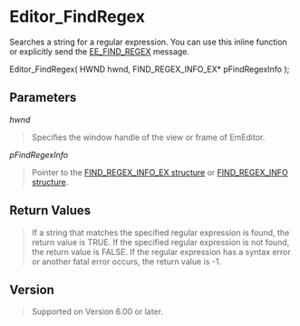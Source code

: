 # Editor\_FindRegex

Searches a string for a regular expression. You can use this inline function or explicitly send the [EE\_FIND\_REGEX](../message/ee_find_regex) message.

Editor\_FindRegex( HWND hwnd, FIND\_REGEX\_INFO\_EX\* pFindRegexInfo );

## Parameters

_hwnd_

> Specifies the window handle of the view or frame of EmEditor.

_pFindRegexInfo_

> Pointer to the [FIND\_REGEX\_INFO\_EX structure](../structure/find_regex_info_ex) or [FIND\_REGEX\_INFO structure](../structure/find_regex_info).

## Return Values

> If a string that matches the specified regular expression is found, the return value is TRUE. If the specified regular expression is not found, the return value is FALSE. If the regular expression has a syntax error or another fatal error
> occurs, the return value is -1.

## Version

> Supported on Version 6.00 or later.
